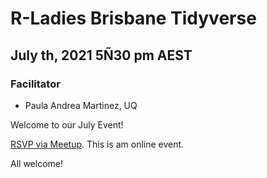# R-Ladies Brisbane Tidyverse

## July th, 2021 5Ñ30 pm AEST

### Facilitator

* Paula Andrea Martinez, UQ

Welcome to our July Event!

[RSVP via Meetup](https://www.meetup.com/rladies-brisbane/events/). This is am online event.

All welcome!

